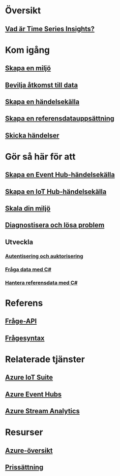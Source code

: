 

# Översikt


## [Vad är Time Series Insights?](time-series-insights-overview.md)



# Kom igång


## [Skapa en miljö](time-series-insights-get-started.md)


## [Bevilja åtkomst till data](time-series-insights-data-access.md)


## [Skapa en händelsekälla](time-series-insights-add-event-source.md)


## [Skapa en referensdatauppsättning](time-series-insights-add-reference-data-set.md)


## [Skicka händelser](time-series-insights-send-events.md)



# Gör så här för att


## [Skapa en Event Hub-händelsekälla](time-series-insights-how-to-add-an-event-source-eventhub.md)


## [Skapa en IoT Hub-händelsekälla](time-series-insights-how-to-add-an-event-source-iothub.md)


## [Skala din miljö](time-series-insights-how-to-scale-your-environment.md)


## [Diagnostisera och lösa problem](time-series-insights-diagnose-and-solve-problems.md)


## Utveckla


### [Autentisering och auktorisering](time-series-insights-authentication-and-authorization.md)


### [Fråga data med C#](time-series-insights-query-data-csharp.md)


### [Hantera referensdata med C#](time-series-insights-manage-reference-data-csharp.md)



# Referens


## [Fråge-API](/rest/api/time-series-insights/time-series-insights-reference-queryapi)


## [Frågesyntax](/rest/api/time-series-insights/time-series-insights-reference-query-syntax)



# Relaterade tjänster


## [Azure IoT Suite](/azure/iot-suite/)


## [Azure Event Hubs](/azure/event-hubs/)


## [Azure Stream Analytics](/azure/stream-analytics/)



# Resurser


## [Azure-översikt](https://azure.microsoft.com/roadmap/)


## [Prissättning](https://azure.microsoft.com/pricing/details/time-series-insights/)
